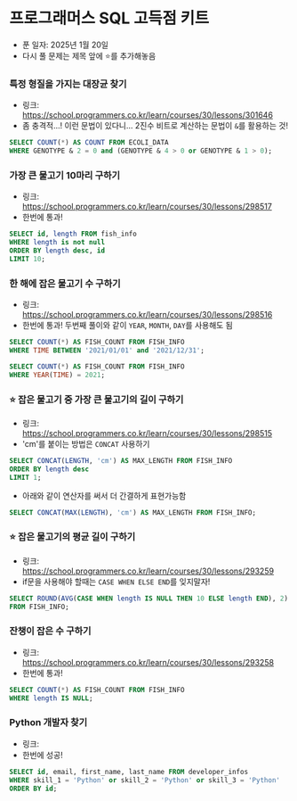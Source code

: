 # 프로그래머스 SQL 고득점 키트

- 푼 일자: 2025년 1월 20일
- 다시 풀 문제는 제목 앞에 ⭐️를 추가해놓음


### 특정 형질을 가지는 대장균 찾기 

- 링크: https://school.programmers.co.kr/learn/courses/30/lessons/301646
- 좀 충격적...! 이런 문법이 있다니... 2진수 비트로 계산하는 문법이 `&`를 활용하는 것! 

```sql
SELECT COUNT(*) AS COUNT FROM ECOLI_DATA
WHERE GENOTYPE & 2 = 0 and (GENOTYPE & 4 > 0 or GENOTYPE & 1 > 0);
```

### 가장 큰 물고기 10마리 구하기 

- 링크: https://school.programmers.co.kr/learn/courses/30/lessons/298517 
- 한번에 통과! 

```sql
SELECT id, length FROM fish_info
WHERE length is not null 
ORDER BY length desc, id
LIMIT 10;
```

### 한 해에 잡은 물고기 수 구하기 

- 링크: https://school.programmers.co.kr/learn/courses/30/lessons/298516
- 한번에 통과! 두번째 풀이와 같이 `YEAR`, `MONTH`, `DAY`를 사용해도 됨

```sql
SELECT COUNT(*) AS FISH_COUNT FROM FISH_INFO
WHERE TIME BETWEEN '2021/01/01' and '2021/12/31';
```

```sql
SELECT COUNT(*) AS FISH_COUNT FROM FISH_INFO
WHERE YEAR(TIME) = 2021;
```

### ⭐️ 잡은 물고기 중 가장 큰 물고기의 길이 구하기 

- 링크: https://school.programmers.co.kr/learn/courses/30/lessons/298515
- 'cm'를 붙이는 방법은 `CONCAT` 사용하기

```sql
SELECT CONCAT(LENGTH, 'cm') AS MAX_LENGTH FROM FISH_INFO
ORDER BY length desc
LIMIT 1;
```

- 아래와 같이 연산자를 써서 더 간결하게 표현가능함

```sql
SELECT CONCAT(MAX(LENGTH), 'cm') AS MAX_LENGTH FROM FISH_INFO;
```

### ⭐️ 잡은 물고기의 평균 길이 구하기

- 링크: https://school.programmers.co.kr/learn/courses/30/lessons/293259
- if문을 사용해야 할때는 `CASE WHEN ELSE END`를 잊지말자! 

```sql
SELECT ROUND(AVG(CASE WHEN length IS NULL THEN 10 ELSE length END), 2) AS AVERAGE_LENGTH
FROM FISH_INFO;
```

### 잔챙이 잡은 수 구하기

- 링크: https://school.programmers.co.kr/learn/courses/30/lessons/293258
- 한번에 통과! 

```sql
SELECT COUNT(*) AS FISH_COUNT FROM FISH_INFO
WHERE length IS NULL;
```

### Python 개발자 찾기 

- 링크: 
- 한번에 성공! 

```sql
SELECT id, email, first_name, last_name FROM developer_infos
WHERE skill_1 = 'Python' or skill_2 = 'Python' or skill_3 = 'Python'
ORDER BY id;
```